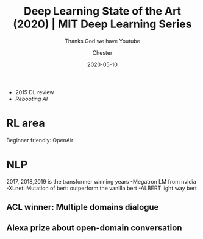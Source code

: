 ﻿---
layout:     post
title:      Deep Learning State of the Art (2020) | MIT Deep Learning Series
subtitle:   Thanks God we have Youtube
date:       2020-05-10
author:    Chester
catalog: true
tags:
	-paper
---

- 2015 DL review
- _Rebooting AI_

# RL area
Beginner friendly: OpenAir 
# NLP
2017, 2018,2019 is the transformer winning years
-Megatron LM from nvidia
-XLnet: Mutation of bert: outperform the vanilla bert
-ALBERT light way bert
## ACL winner: Multiple domains dialogue

## Alexa prize about open-domain conversation

<!--stackedit_data:
eyJoaXN0b3J5IjpbLTE2NjE5NTQ4NzksLTIwODY1MTMwMzEsMT
ExOTIwOTQ0OSwtMzI0NjY5MTksLTE3MDIwODY0NjddfQ==
-->